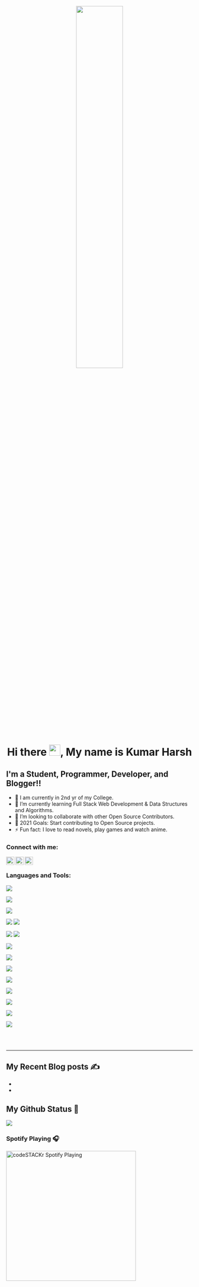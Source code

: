 <p align ="center" " margin-bottom="10px"><img  src="https://cdn.dribbble.com/users/68746/screenshots/1443011/homework_dribbble.gif" width ="50%"></p>
<p margin-bottom="10px"><h1 align="center" > Hi there <img src="https://raw.githubusercontent.com/MartinHeinz/MartinHeinz/master/wave.gif" width="30px">, My name is Kumar Harsh  </h1></p>
<p align="center" margin-top="10px" >

## I'm a Student, Programmer, Developer, and Blogger!!

- 🔭 I am currently in 2nd yr of my College.
- 🌱 I’m currently learning Full Stack Web Development & Data Structures and Algorithms.
- 👯 I’m looking to collaborate with other Open Source Contributors.
- 🥅 2021 Goals: Start contributing to Open Source projects.
- ⚡ Fun fact: I love to read novels, play games and watch anime.

### Connect with me:

[<img align="left" alt="harsh | Twitter" width="22px" src="https://cdn.jsdelivr.net/npm/simple-icons@v3/icons/twitter.svg" />][twitter]
[<img align="left" alt="harsh | LinkedIn" width="22px" src="https://cdn.jsdelivr.net/npm/simple-icons@v3/icons/linkedin.svg" />][linkedin]
[<img align="left" alt="harsh | Instagram" width="22px" src="https://cdn.jsdelivr.net/npm/simple-icons@v3/icons/instagram.svg" />][instagram]

<br />

### Languages and Tools:

![](https://img.shields.io/badge/HTML5-E34F26?style=for-the-badge&logo=html5&logoColor=white)                                                                                   
                                                                                                                              
![](https://img.shields.io/badge/CSS3-1572B6?style=for-the-badge&logo=css3&logoColor=white)
                                                                                                                              
![](https://img.shields.io/badge/JavaScript-F7DF1E?style=for-the-badge&logo=javascript&logoColor=black)
                                                                                                                              
![](https://img.shields.io/badge/React-20232A?style=for-the-badge&logo=react&logoColor=61DAFB)
![](https://img.shields.io/badge/Redux-593D88?style=for-the-badge&logo=redux&logoColor=white)
                                                                                                                              
![](https://img.shields.io/badge/Node.js-43853D?style=for-the-badge&logo=node.js&logoColor=white)
![](https://img.shields.io/badge/Express.js-404D59?style=for-the-badge)  
                                                                                                                              
![](https://img.shields.io/badge/MongoDB-4EA94B?style=for-the-badge&logo=mongodb&logoColor=white)                                                                                                                       
                                                                                                                              
![](https://img.shields.io/badge/Sass-CC6699?style=for-the-badge&logo=sass&logoColor=white)
                                                                                                                              
![](https://img.shields.io/badge/Markdown-000000?style=for-the-badge&logo=markdown&logoColor=white)
                                                                                                                              

                                                                                                                                       
![](https://img.shields.io/badge/Tailwind_CSS-38B2AC?style=for-the-badge&logo=tailwind-css&logoColor=white)
                                                                                                                              
![](https://img.shields.io/badge/Bootstrap-563D7C?style=for-the-badge&logo=bootstrap&logoColor=white)
                                                                                                                              
![](https://img.shields.io/badge/Material--UI-0081CB?style=for-the-badge&logo=material-ui&logoColor=white)
                                                                                                                              

                                                                                                                              
![](https://img.shields.io/badge/Netlify-00C7B7?style=for-the-badge&logo=netlify&logoColor=white)
                                                                                                                              

                                                                                                                              
![](https://img.shields.io/badge/Google_Cloud-4285F4?style=for-the-badge&logo=google-cloud&logoColor=white)
                                                                                                                              
<br />
<br />

---

## My Recent Blog posts ✍️

<!-- BLOG-POST-LIST:START -->
- []()
- []()                                                                                                                              
<!-- BLOG-POST-LIST:END -->

## My Github Status 🦸

![](https://github-readme-stats-cenacrharsh.vercel.app/api?username=cenacrharsh&show_icons=true&bg_color=45,fc00ff,00dbde&title_color=fff&text_color=fff)
                                                                                                                              
### Spotify Playing 🎧

[<img src="https://now-playing-codestackr.vercel.app/api/spotify-playing" alt="codeSTACKr Spotify Playing" width="350" />](https://open.spotify.com/user/31evzgjsnmrdwqubdb4xhqze2oca)
                                                                                                                                

[twitter]: https://twitter.com/cenacr007_harsh
[instagram]: https://www.instagram.com/lone_wolf_harsh22/
[linkedin]: https://www.linkedin.com/in/kumarharsh22/
